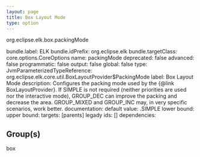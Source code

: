 ```yaml
---
layout: page
title: Box Layout Mode
type: option
---
```

org.eclipse.elk.box.packingMode

bundle.label: ELK
bundle.idPrefix: org.eclipse.elk
bundle.targetClass: core.options.CoreOptions
name: packingMode
deprecated: false
advanced: false
programmatic: false
output: false
global: false
type: JvmParameterizedTypeReference: org.eclipse.elk.core.util.BoxLayoutProvider$PackingMode
label: Box Layout Mode
description: Configures the packing mode used by the {@link BoxLayoutProvider}.
             If SIMPLE is not required (neither priorities are used nor the interactive mode),
             GROUP_DEC can improve the packing and decrease the area. 
             GROUP_MIXED and GROUP_INC may, in very specific scenarios, work better.
documentation: 
default value: <XFeatureCallImplCustom>.SIMPLE
lower bound: 
upper bound: 
targets: [parents]
legady ids: []
dependencies:

## Group(s)
box 

